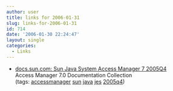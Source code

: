 ```yaml
---
author: user
title: links for 2006-01-31
slug: links-for-2006-01-31
id: 714
date: '2006-01-30 22:24:47'
layout: single
categories:
  - Links
---
```


*   [docs.sun.com: Sun Java System Access Manager 7 2005Q4](http://docs.sun.com/app/docs/coll/1292.1)  
    Access Manager 7.0 Documentation Collection  
    (tags: [accessmanager](http://del.icio.us/superpat/accessmanager) [sun](http://del.icio.us/superpat/sun) [java](http://del.icio.us/superpat/java) [jes](http://del.icio.us/superpat/jes) [2005q4](http://del.icio.us/superpat/2005q4))  
